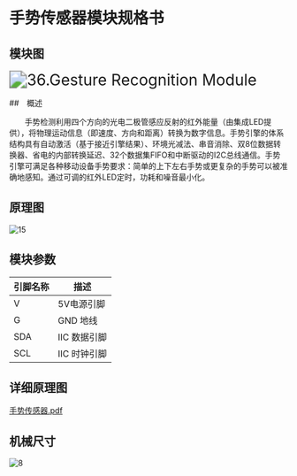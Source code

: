 # 手势传感器模块规格书

## 模块图

<img src="I:\GIT_kallen\传感器\手势传感器\图片\36.Gesture  Recognition Module.svg" alt="36.Gesture  Recognition Module" style="zoom:200%;" />

##　概述

　　手势检测利用四个方向的光电二极管感应反射的红外能量（由集成LED提供），将物理运动信息（即速度、方向和距离）转换为数字信息。手势引擎的体系结构具有自动激活（基于接近引擎结果）、环境光减法、串音消除、双8位数据转换器、省电的内部转换延迟、32个数据集FIFO和中断驱动的I2C总线通信。手势引擎可满足各种移动设备手势要求：简单的上下左右手势或更复杂的手势可以被准确地感知。通过可调的红外LED定时，功耗和噪音最小化。

## 原理图

![15](I:\GIT_kallen\传感器\手势传感器\图片\15.png)

## 模块参数

| 引脚名称 | 描述         |
| -------- | ------------ |
| V        | 5V电源引脚   |
| G        | GND 地线     |
| SDA      | IIC 数据引脚 |
| SCL      | IIC 时钟引脚 |

## 详细原理图

 [手势传感器.pdf](图片\手势传感器.pdf) 

## 机械尺寸

![8](I:\GIT_kallen\传感器\手势传感器\图片\8.png)